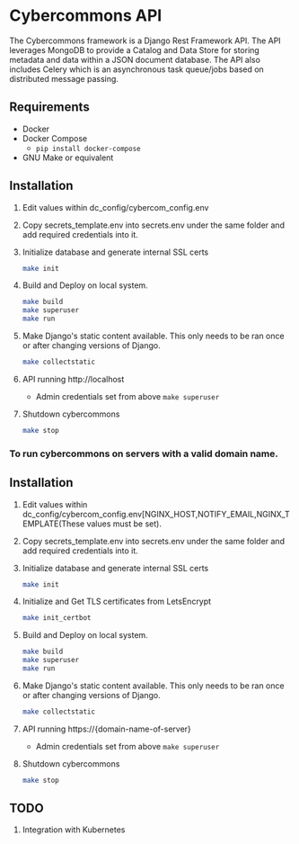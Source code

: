 Cybercommons API 
=======

The Cybercommons framework is a Django Rest Framework API. The API leverages MongoDB to provide a Catalog and Data Store for storing metadata and data within a JSON document database. The API also includes Celery which is an asynchronous task queue/jobs based on distributed message passing.

## Requirements

* Docker
* Docker Compose
    * `pip install docker-compose`
* GNU Make or equivalent

## Installation

1. Edit values within dc_config/cybercom_config.env
1. Copy secrets_template.env into secrets.env under the same folder and add required credentials into it. 
1. Initialize database and generate internal SSL certs

    ```sh
    make init
    ```    
1. Build and Deploy on local system.

    ```sh
    make build
    make superuser
    make run
    ```

1. Make Django's static content available. This only needs to be ran once or after changing versions of Django.

    ```sh
    make collectstatic
    ```

1. API running http://localhost
    * Admin credentials set from above `make superuser` 

1. Shutdown cybercommons

    ```sh
    make stop
    ```


### To run cybercommons on servers with a valid domain name.

## Installation

1. Edit values within dc_config/cybercom_config.env[NGINX_HOST,NOTIFY_EMAIL,NGINX_TEMPLATE(These values must be set).
1. Copy secrets_template.env into secrets.env under the same folder and add required credentials into it.
1. Initialize database and generate internal SSL certs

    ```sh
    make init
    ```

1. Initialize and Get TLS certificates from LetsEncrypt
        
    ```sh
    make init_certbot
    ```

1. Build and Deploy on local system.

    ```sh
    make build
    make superuser
    make run
    ```

1. Make Django's static content available. This only needs to be ran once or after changing versions of Django.

    ```sh
    make collectstatic
    ```

1. API running https://{domain-name-of-server}
    * Admin credentials set from above `make superuser`

1. Shutdown cybercommons

    ```sh
    make stop
    ```

## TODO

1. Integration with Kubernetes
